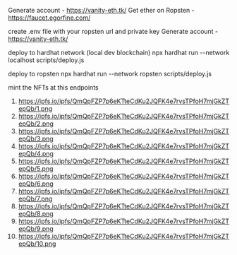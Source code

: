 Generate account - https://vanity-eth.tk/
Get ether on Ropsten - https://faucet.egorfine.com/

create .env file with your ropsten url and private key
Generate account - https://vanity-eth.tk/

deploy to hardhat network (local dev blockchain)
npx hardhat run --network localhost scripts/deploy.js

deploy to ropsten
npx hardhat run --network ropsten scripts/deploy.js

mint the NFTs at this endpoints 

1. https://ipfs.io/ipfs/QmQpFZP7p6eKTteCdKu2JQFK4e7rvsTPfoH7mjGkZTepQb/1.png
2. https://ipfs.io/ipfs/QmQpFZP7p6eKTteCdKu2JQFK4e7rvsTPfoH7mjGkZTepQb/2.png
3. https://ipfs.io/ipfs/QmQpFZP7p6eKTteCdKu2JQFK4e7rvsTPfoH7mjGkZTepQb/3.png
4. https://ipfs.io/ipfs/QmQpFZP7p6eKTteCdKu2JQFK4e7rvsTPfoH7mjGkZTepQb/4.png
5. https://ipfs.io/ipfs/QmQpFZP7p6eKTteCdKu2JQFK4e7rvsTPfoH7mjGkZTepQb/5.png
6. https://ipfs.io/ipfs/QmQpFZP7p6eKTteCdKu2JQFK4e7rvsTPfoH7mjGkZTepQb/6.png
7. https://ipfs.io/ipfs/QmQpFZP7p6eKTteCdKu2JQFK4e7rvsTPfoH7mjGkZTepQb/7.png
8. https://ipfs.io/ipfs/QmQpFZP7p6eKTteCdKu2JQFK4e7rvsTPfoH7mjGkZTepQb/8.png
9. https://ipfs.io/ipfs/QmQpFZP7p6eKTteCdKu2JQFK4e7rvsTPfoH7mjGkZTepQb/9.png
10. https://ipfs.io/ipfs/QmQpFZP7p6eKTteCdKu2JQFK4e7rvsTPfoH7mjGkZTepQb/10.png

